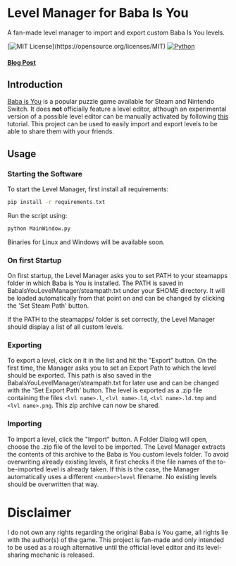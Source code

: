 # Level Manager for Baba Is You
A fan-made level manager to import and export custom Baba Is You levels.

[![MIT License](https://img.shields.io/apm/l/atomic-design-ui.svg?)](https://opensource.org/licenses/MIT)  [![Python](https://img.shields.io/badge/python-3.8-blue)](https://www.python.org)

#### [Blog Post](https://roubenrehman.github.io/posts/2020/09/06/Baba-Is-You-Fan-Made-Level-Manager.html)

## Introduction

[Baba is You](https://store.steampowered.com/app/736260/Baba_Is_You/) is a popular puzzle game available for Steam and Nintendo Switch. It does **not** officially feature a level editor, although an experimental version of a possible level editor can be manually activated by following [this](https://steamcommunity.com/sharedfiles/filedetails/?id=1686041344) tutorial. This project can be used to easily import and export levels to be able to share them with your friends.

## Usage

### Starting the Software
To start the Level Manager, first install all requirements:
```bash
pip install -r requirements.txt
```
Run the script using:
```bash
python MainWindow.py
```

Binaries for Linux and Windows will be available soon.

### On first Startup
On first startup, the Level Manager asks you to set PATH to your steamapps folder in which Baba is You is installed. The PATH is saved in BabaIsYouLevelManager/steampath.txt under your $HOME directory. It will be loaded automatically from that point on and can be changed by clicking the 'Set Steam Path' button.

If the PATH to the steamapps/ folder is set correctly, the Level Manager should display a list of all custom levels.

### Exporting
To export a level, click on it in the list and hit the "Export" button. On the first time, the Manager asks you to set an Export Path to which the level should be exported. This path is also saved in the BabaIsYouLevelManager/steampath.txt for later use and can be changed with the 'Set Export Path' button. The level is exported as a .zip file containing the files `<lvl name>.l`, `<lvl name>.ld`, `<lvl name>.ld.tmp` and `<lvl name>.png`. This zip archive can now be shared.

### Importing
To import a level, click the "Import" button. A Folder Dialog will open, choose the .zip file of the level to be imported. The Level Manager extracts the contents of this archive to the Baba is You custom levels folder. To avoid overwriting already existing levels, it first checks if the file names of the to-be-imported level is already taken. If this is the case, the Manager automatically uses a different `<number>level` filename. No existing levels should be overwritten that way.





# Disclaimer

I do not own any rights regarding the original Baba is You game, all rights lie with the author(s) of the game. This project is fan-made and only intended to be used as a rough alternative until the official level editor and its level-sharing mechanic is released.
